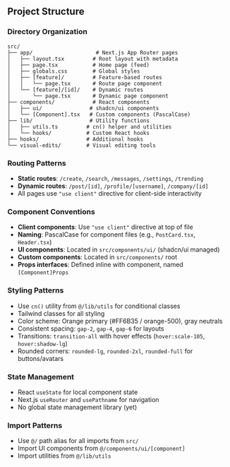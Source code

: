 ## Project Structure

### Directory Organization

```
src/
├── app/                    # Next.js App Router pages
│   ├── layout.tsx         # Root layout with metadata
│   ├── page.tsx           # Home page (feed)
│   ├── globals.css        # Global styles
│   ├── [feature]/         # Feature-based routes
│   │   └── page.tsx       # Route page component
│   └── [feature]/[id]/    # Dynamic routes
│       └── page.tsx       # Dynamic page component
├── components/            # React components
│   ├── ui/               # shadcn/ui components
│   └── [Component].tsx   # Custom components (PascalCase)
├── lib/                  # Utility functions
│   ├── utils.ts         # cn() helper and utilities
│   └── hooks/           # Custom React hooks
├── hooks/               # Additional hooks
└── visual-edits/        # Visual editing tools
```

### Routing Patterns

- **Static routes**: `/create`, `/search`, `/messages`, `/settings`, `/trending`
- **Dynamic routes**: `/post/[id]`, `/profile/[username]`, `/company/[id]`
- All pages use `"use client"` directive for client-side interactivity

### Component Conventions

- **Client components**: Use `"use client"` directive at top of file
- **Naming**: PascalCase for component files (e.g., `PostCard.tsx`, `Header.tsx`)
- **UI components**: Located in `src/components/ui/` (shadcn/ui managed)
- **Custom components**: Located in `src/components/` root
- **Props interfaces**: Defined inline with component, named `[Component]Props`

### Styling Patterns

- Use `cn()` utility from `@/lib/utils` for conditional classes
- Tailwind classes for all styling
- Color scheme: Orange primary (#FF6B35 / orange-500), gray neutrals
- Consistent spacing: `gap-2`, `gap-4`, `gap-6` for layouts
- Transitions: `transition-all` with hover effects (`hover:scale-105`, `hover:shadow-lg`)
- Rounded corners: `rounded-lg`, `rounded-2xl`, `rounded-full` for buttons/avatars

### State Management

- React `useState` for local component state
- Next.js `useRouter` and `usePathname` for navigation
- No global state management library (yet)

### Import Patterns

- Use `@/` path alias for all imports from `src/`
- Import UI components from `@/components/ui/[component]`
- Import utilities from `@/lib/utils`
